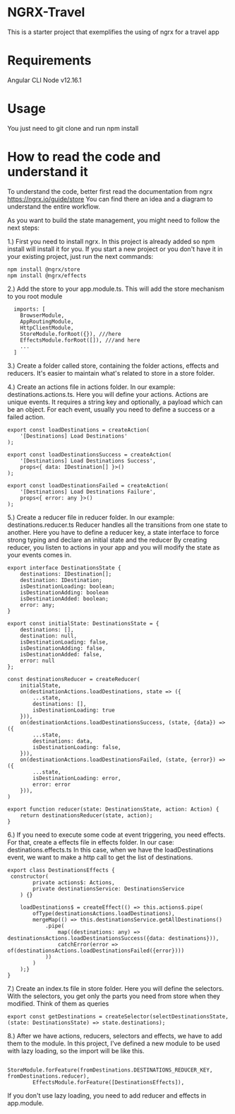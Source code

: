 # NGRX-Travel
This is a starter project that exemplifies the using of ngrx for a travel app

# Requirements
Angular CLI
Node v12.16.1

# Usage
You just need to git clone and run npm install

# How to read the code and understand it
To understand the code, better first read the documentation from ngrx https://ngrx.io/guide/store
You can find there an idea and a diagram to understand the entire workflow.

As you want to build the state management, you might need to follow the next steps:

1.) First you need to install ngrx. In this project is already added so npm install will install it for you. If you start a new project or you don't have it in your existing project, just run the next commands:
```
npm install @ngrx/store
npm install @ngrx/effects
```

2.) Add the store to your app.module.ts. This will add the store mechanism to you root module
```
  imports: [
    BrowserModule,
    AppRoutingModule,
    HttpClientModule,
    StoreModule.forRoot({}), ///here
    EffectsModule.forRoot([]), ///and here
    ...
  ]
```

3.) Create a folder called store, containing the folder actions, effects and reducers. It's easier to maintain what's related to store in a store folder.

4.) Create an actions file in actions folder. In our example: destinations.actions.ts. Here you will define your actions.
Actions are unique events. It requires a string key and optionally, a payload which can be an object.
For each event, usually you need to define a success or a failed action.
```
export const loadDestinations = createAction(
    '[Destinations] Load Destinations'
);

export const loadDestinationsSuccess = createAction(
    '[Destinations] Load Destinations Success',
    props<{ data: IDestination[] }>()
);

export const loadDestinationsFailed = createAction(
    '[Destinations] Load Destinations Failure',
    props<{ error: any }>()
);
```

5.) Create a reducer file in reducer folder. In our example: destinations.reducer.ts
Reducer handles all the transitions from one state to another.
Here you have to define a reducer key, a state interface to force strong typing and declare an initial state and the reducer
By creating reducer, you listen to actions in your app and you will modify the state as your events comes in.
```
export interface DestinationsState {
    destinations: IDestination[];
    destination: IDestination;
    isDestinationLoading: boolean;
    isDestinationAdding: boolean
    isDestinationAdded: boolean;
    error: any;
}

export const initialState: DestinationsState = {
    destinations: [],
    destination: null,
    isDestinationLoading: false,
    isDestinationAdding: false,
    isDestinationAdded: false,
    error: null
};

const destinationsReducer = createReducer(
    initialState,
    on(destinationActions.loadDestinations, state => ({
        ...state,
        destinations: [],
        isDestinationLoading: true
    })),
    on(destinationActions.loadDestinationsSuccess, (state, {data}) => ({
        ...state,
        destinations: data,
        isDestinationLoading: false,
    })),
    on(destinationActions.loadDestinationsFailed, (state, {error}) =>({
        ...state,
        isDestinationLoading: error,
        error: error
    })),
)

export function reducer(state: DestinationsState, action: Action) {
    return destinationsReducer(state, action);
}

```

6.) If you need to execute some code at event triggering, you need effects. For that, create a effects file in effects folder. In our case: destinations.effects.ts
In this case, when we have the loadDestinations event, we want to make a http call to get the list of destinations.
```
export class DestinationsEffects {
 constructor(
        private actions$: Actions,
        private destinationsService: DestinationsService
    ) {}

    loadDestinations$ = createEffect(() => this.actions$.pipe(
        ofType(destinationsActions.loadDestinations),
        mergeMap(() => this.destinationsService.getAllDestinations()
            .pipe(
                map((destinations: any) => destinationsActions.loadDestinationsSuccess({data: destinations})),
                catchError(error => of(destinationsActions.loadDestinationsFailed({error})))
            ))
        )
    );}
}
```


7.) Create an index.ts file in store folder. Here you will define the selectors.
With the selectors, you get only the parts you need from store when they modified. Think of them as queries

```
export const getDestinations = createSelector(selectDestinationsState, (state: DestinationsState) => state.destinations);
```

8.) After we have actions, reducers, selectors and effects, we have to add them to the module. In this project, I've defined a new module to be used with lazy loading, so the import will be like this.
```
        StoreModule.forFeature(fromDestinations.DESTINATIONS_REDUCER_KEY, fromDestinations.reducer),
        EffectsModule.forFeature([DestinationsEffects]),
```
If you don't use lazy loading, you need to add reducer and effects in app.module.

